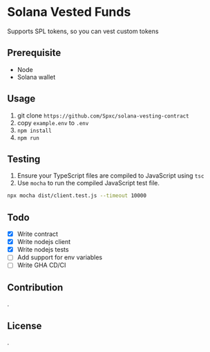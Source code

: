 # Solana Vested Funds
Supports SPL tokens, so you can vest custom tokens

## Prerequisite
- Node
- Solana wallet

## Usage
1. git clone `https://github.com/Spxc/solana-vesting-contract`
2. copy `example.env` to `.env`
3. `npm install`
4. `npm run`

## Testing
1. Ensure your TypeScript files are compiled to JavaScript using `tsc`
2. Use `mocha` to run the compiled JavaScript test file.
```bash
npx mocha dist/client.test.js --timeout 10000
```

## Todo
- [x] Write contract
- [x] Write nodejs client
- [x] Write nodejs tests
- [ ] Add support for env variables
- [ ] Write GHA CD/CI

## Contribution
.

## License
.
